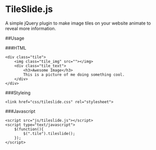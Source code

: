 TileSlide.js
============

A simple jQuery plugin to make image tiles on your website animate to reveal more information.

##Usage

###HTML

    <div class="tile">
        <img class="tile_img" src=""></img>
        <div class="tile_text">
            <h3>Awesome Image</h3>
            This is a picture of me doing something cool.
        </div>
    </div>

###Styleing

    <link href="css/tileslide.css" rel="stylesheet">
    
###Javascript

    <script src="js/tileslide.js"></script>
    <script type="text/javascript">
        $(function(){
            $(".tile").tileslide();
        });
    </script>
